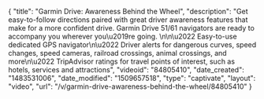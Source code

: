 {
    "title": "Garmin Drive: Awareness Behind the Wheel",
    "description": "Get easy-to-follow directions paired with great driver awareness features that make for a more confident drive. Garmin Drive 51\/61 navigators are ready to accompany you wherever you\u2019re going. \n\n\u2022 Easy-to-use dedicated GPS navigator\n\u2022 Driver alerts for dangerous curves, speed changes, speed cameras, railroad crossings, animal crossings, and more\n\u2022 TripAdvisor ratings for travel points of interest, such as hotels, services and attractions",
    "videoid": "84805410",
    "date_created": "1483531006",
    "date_modified": "1509657518",
    "type": "captivate",
    "layout": "video",
    "url": "\/v\/garmin-drive-awareness-behind-the-wheel\/84805410"
}